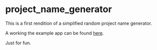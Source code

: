 # project_name_generator
This is a first rendition of a simplified random project name generator.

A working the example app can be found [here](https://xxerror500xx.github.io/project_name_generator/).

Just for fun.
